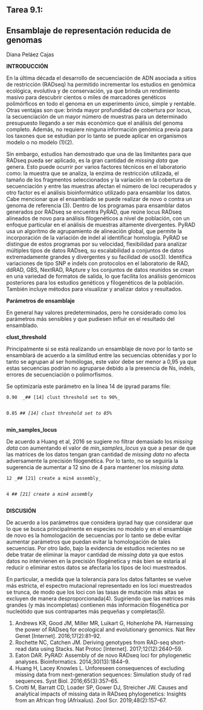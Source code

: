 <h2 id="tarea-9.1">Tarea 9.1:</h2>
<h2 id="ensamblaje-de-representación-reducida-de-genomas">Ensamblaje de representación reducida de genomas</h2>
<p>Diana Peláez Cajas</p>



<p><strong>INTRODUCCIÓN</strong></p>
<p>En la última década el desarrollo de secuenciación de ADN asociada a sitios de restricción (RADseq) ha permitido incrementar los estudios en genómica ecológica, evolutiva y de conservación, ya que brinda un rendimiento masivo para descubrir cientos o miles de marcadores genéticos polimórficos en todo el genoma en un experimento único, simple y rentable. Otras ventajas son que: brinda mayor profundidad de cobertura por locus, la secuenciación de un mayor número de muestras para un determinado presupuesto llegando a ser más económico que el análisis del genoma completo. Además, no requiere ninguna información genómica previa para los taxones que se estudian por lo tanto se puede aplicar en organismos modelo o no modelo (1)(2).</p>
<p>Sin embargo, estudios han demostrado que una de las limitantes para que RADseq pueda ser aplicado, es la gran cantidad de <em>missing data</em> que genera. Esto puede ocurrir por varios factores técnicos en el laboratorio como: la muestra que se analiza, la enzima de restricción utilizada, el tamaño de los fragmentos seleccionados y la variación en la cobertura de secuenciación y entre las muestras afectan el número de loci recuperados y otro factor es el análisis bioinformático utilizado para ensamblar los datos. Cabe mencionar que el ensamblado se puede realizar de novo o contra un genoma de referencia (3). Dentro de los programas para ensamblar datos generados por RADseq se encuentra PyRAD, que reúne locus RADseq alineados de novo para análisis filogenéticos a nivel de población, con un enfoque particular en el análisis de muestras altamente divergentes. PyRAD usa un algoritmo de agrupamiento de alineación global, que permite la incorporación de la variación de indel al identificar homología. PyRAD se distingue de estos programas por su velocidad, flexibilidad para analizar múltiples tipos de datos RADseq, su escalabilidad a conjuntos de datos extremadamente grandes y divergentes y su facilidad de uso(3). Identifica variaciones de tipo SNP e indels con protocolos en el laboratorio de RAD, ddRAD, GBS, NextRAD, RApture y los conjuntos de datos reunidos se crean en una variedad de formatos de salida, lo que facilita los análisis genómicos posteriores para los estudios genéticos y filogenéticos de la población. También incluye métodos para visualizar y analizar datos y resultados.</p>
<p><strong>Parámetros de ensamblaje</strong></p>
<p>En general hay valores predeterminados, pero he considerado como los parámetros más sensibles y que pudiesen influir en el resultado del ensamblado.</p>
<p><strong>clust_threshold</strong></p>
<p>Principalmente si se está realizando un ensamblaje de novo por lo tanto se ensamblará de acuerdo a la similitud entre las secuencias obtenidas y por lo tanto se agrupan al ser homólogas, este valor debe ser menor a 0,95 ya que estas secuencias podrían no agruparse debido a la presencia de Ns, indels, errores de secuenciación o polimorfismos.</p>
<p>Se optimizaría este parámetro en la línea 14 de ipyrad params file:</p>
<pre><code>0.90  _## [14] clust threshold set to 90%_

0.85  _## [14] clust threshold set to 85%_
</code></pre>
<p><strong>min_samples_locus</strong></p>
<p>De acuerdo a Huang et al, 2016 se sugiere no filtrar demasiado los <em>missing data</em> con aumentando el valor de <em>min_samples_locus</em> ya que a pesar de que las matrices de los datos tengan gran cantidad de <em>missing data</em> no afecta adversamente la precisión filogenética. Por lo tanto, no se seguiría la sugerencia de aumentar a 12 sino de 4 para mantener los <em>missing data.</em></p>
<pre><code>12 _## [21] create a min4 assembly_

4  _## [21] create a min4 assembly_
</code></pre>
<p><strong>DISCUSIÓN</strong></p>
<p>De acuerdo a los parámetros que considera ipyrad hay que considerar que lo que se busca principalmente en especies no modelo y en el ensamblaje de novo es la homologación de secuencias por lo tanto se debe evitar aumentar parámetros que puedan evitar la homologación de tales secuencias. Por otro lado, bajo la evidencia de estudios recientes no se debe tratar de eliminar la mayor cantidad de <em>missing data</em> ya que estos datos no intervienen en la precisión filogénetica y más bien se estaría al reducir o eliminar estos datos se afectaría los tipos de loci muestreados.</p>
<p>En particular, a medida que la tolerancia para los datos faltantes se vuelve más estricta, el espectro mutacional representado en los loci muestreados se trunca, de modo que los loci con las tasas de mutación más altas se excluyen de manera desproporcionada(4). Sugiriendo que las matrices más grandes (y más incompletas) contienen más información filogenética por nucleótido que sus contrapartes más pequeñas y completas(5).</p>
<ol>
<li>Andrews KR, Good JM, Miller MR, Luikart G, Hohenlohe PA. Harnessing the power of RADseq for ecological and evolutionary genomics. Nat Rev Genet [Internet]. 2016;17(2):81–92.</li>
<li>Rochette NC, Catchen JM. Deriving genotypes from RAD-seq short-read data using Stacks. Nat Protoc [Internet]. 2017;12(12):2640–59.</li>
<li>Eaton DAR. PyRAD: Assembly of de novo RADseq loci for phylogenetic analyses. Bioinformatics. 2014;30(13):1844–9.</li>
<li>Huang H, Lacey Knowles L. Unforeseen consequences of excluding missing data from next-generation sequences: Simulation study of rad sequences. Syst Biol. 2016;65(3):357–65.</li>
<li>Crotti M, Barratt CD, Loader SP, Gower DJ, Streicher JW. Causes and analytical impacts of missing data in RADseq phylogenetics: Insights from an African frog (Afrixalus). Zool Scr. 2019;48(2):157–67.</li>
</ol>

